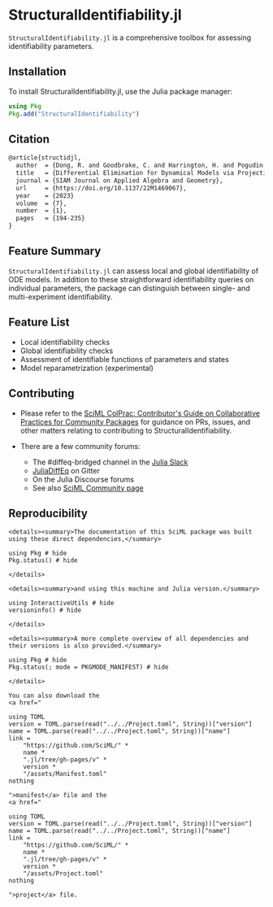 # StructuralIdentifiability.jl

`StructuralIdentifiability.jl` is a comprehensive toolbox for assessing identifiability parameters.

## Installation

To install StructuralIdentifiability.jl, use the Julia package manager:

```julia
using Pkg
Pkg.add("StructuralIdentifiability")
```

## Citation

```latex
@article{structidjl,
  author  = {Dong, R. and Goodbrake, C. and Harrington, H. and Pogudin G.},
  title   = {Differential Elimination for Dynamical Models via Projections with Applications to Structural Identifiability},
  journal = {SIAM Journal on Applied Algebra and Geometry},
  url     = {https://doi.org/10.1137/22M1469067},
  year    = {2023}
  volume  = {7},
  number  = {1},
  pages   = {194-235}
}
```

## Feature Summary

`StructuralIdentifiability.jl` can assess local and global identifiability of ODE models. In addition to these straightforward identifiability queries on individual parameters, the package can distinguish between single- and multi-experiment identifiability.

## Feature List

  - Local identifiability checks
  - Global identifiability checks
  - Assessment of identifiable functions of parameters and states
  - Model reparametrization (experimental)

## Contributing

  - Please refer to the
    [SciML ColPrac: Contributor's Guide on Collaborative Practices for Community Packages](https://github.com/SciML/ColPrac/blob/master/README.md)
    for guidance on PRs, issues, and other matters relating to contributing to StructuralIdentifiability.

  - There are a few community forums:
    
      + The #diffeq-bridged channel in the [Julia Slack](https://julialang.org/slack/)
      + [JuliaDiffEq](https://gitter.im/JuliaDiffEq/Lobby) on Gitter
      + On the Julia Discourse forums
      + See also [SciML Community page](https://sciml.ai/community/)

## Reproducibility

```@raw html
<details><summary>The documentation of this SciML package was built using these direct dependencies,</summary>
```

```@example
using Pkg # hide
Pkg.status() # hide
```

```@raw html
</details>
```

```@raw html
<details><summary>and using this machine and Julia version.</summary>
```

```@example
using InteractiveUtils # hide
versioninfo() # hide
```

```@raw html
</details>
```

```@raw html
<details><summary>A more complete overview of all dependencies and their versions is also provided.</summary>
```

```@example
using Pkg # hide
Pkg.status(; mode = PKGMODE_MANIFEST) # hide
```

```@raw html
</details>
```

```@raw html
You can also download the 
<a href="
```

```@eval
using TOML
version = TOML.parse(read("../../Project.toml", String))["version"]
name = TOML.parse(read("../../Project.toml", String))["name"]
link =
    "https://github.com/SciML/" *
    name *
    ".jl/tree/gh-pages/v" *
    version *
    "/assets/Manifest.toml"
nothing
```

```@raw html
">manifest</a> file and the
<a href="
```

```@eval
using TOML
version = TOML.parse(read("../../Project.toml", String))["version"]
name = TOML.parse(read("../../Project.toml", String))["name"]
link =
    "https://github.com/SciML/" *
    name *
    ".jl/tree/gh-pages/v" *
    version *
    "/assets/Project.toml"
nothing
```

```@raw html
">project</a> file.
```
